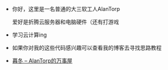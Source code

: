 - 你好，这里是一名普通的大三软工人AlanTorp

  爱好是折腾云服务器和电脑硬件（还有打游戏

- 学习云计算ing

- 如果你对我的这些代码感兴趣可以查看我的博客去寻找思路教程

- [暮冬 – AlanTorp的万事屋](https://www.alantorp.online/)

